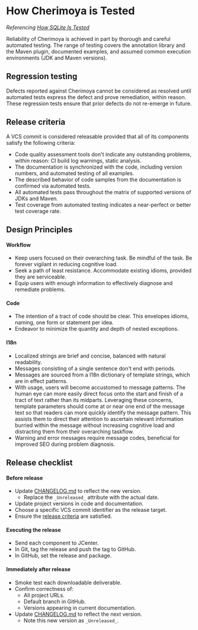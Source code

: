 # How Cherimoya is Tested

_Referencing [How SQLite Is Tested](https://www.sqlite.org/testing.html)_

Reliability of Cherimoya is achieved in part by thorough and careful automated testing.
The range of testing covers the annotation library and the Maven plugin, documented examples, and assumed common execution environments (JDK and Maven versions).



## Regression testing

Defects reported against Cherimoya cannot be considered as resolved until automated tests express the defect and prove remediation, within reason.
These regression tests ensure that prior defects do not re-emerge in future.



## Release criteria

A VCS commit is considered releasable provided that all of its components satisfy the following criteria:

- Code quality assessment tools don't indicate any outstanding problems, within reason: CI build log warnings, static analysis.
- The documentation is synchronized with the code, including version numbers, and automated testing of all examples.
- The described behavior of code samples from the documentation is confirmed via automated tests.
- All automated tests pass throughout the matrix of supported versions of JDKs and Maven.
- Test coverage from automated testing indicates a near-perfect or better test coverage rate.



## Design Principles

#### Workflow
- Keep users focused on their overarching task. Be mindful of the task. Be forever vigilant in reducing cognitive load.
- Seek a path of least resistance. Accommodate existing idioms, provided they are serviceable.
- Equip users with enough information to effectively diagnose and remediate problems.

#### Code
- The intention of a tract of code should be clear. This envelopes idioms, naming, one form or statement per idea.
- Endeavor to minimize the quantity and depth of nested exceptions.

#### I18n
- Localized strings are brief and concise, balanced with natural readability.
- Messages consisting of a single sentence don't end with periods.
- Messages are sourced from a I18n dictionary of template strings, which are in effect patterns.
- With usage, users will become accustomed to message patterns. The human eye can more easily direct focus onto the start and finish of a tract of text rather than its midparts. Leveraging these concerns, template parameters should come at or near one end of the message text so that readers can more quickly identify the message pattern. This assists them to direct their attention to ascertain relevant information burried within the message without increasing cognitive load and distracting them from their overarching taskflow.
- Warning and error messages require message codes, beneficial for improved SEO during problem diagnosis.



## Release checklist

#### Before release
- Update [CHANGELOG.md](CHANGELOG.md) to reflect the new version.
  - Replace the `_Unreleased_` attribute with the actual date.
- Update project versions in code and documentation.
- Choose a specific VCS commit identifier as the release target.
- Ensure the [release criteria](QUALITY.md) are satisfied.

#### Executing the release
- Send each component to JCenter.
- In Git, tag the release and push the tag to GitHub.
- In GitHub, set the release and package.

#### Immediately after release
- Smoke test each downloadable deliverable.
- Confirm correctness of:
  - All project URLs.
  - Default branch in GitHub.
  - Versions appearing in current documentation.
- Update [CHANGELOG.md](CHANGELOG.md) to reflect the next version.
  - Note this new version as `_Unreleased_`.
